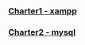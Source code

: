 ### [Charter1 - xampp ](charter1-xammp/README.md)

### [Charter2 - mysql ](charter2-simple-crud/README.md)

